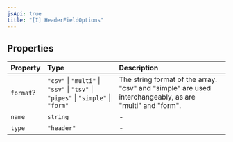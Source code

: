 ```yaml
---
jsApi: true
title: "[I] HeaderFieldOptions"
---
```


## Properties

| Property  | Type                                                                              | Description                                                                                                  |
| :-------- | :-------------------------------------------------------------------------------- | :----------------------------------------------------------------------------------------------------------- |
| `format`? | `"csv"` \| `"multi"` \| `"ssv"` \| `"tsv"` \| `"pipes"` \| `"simple"` \| `"form"` | The string format of the array. "csv" and "simple" are used interchangeably, as are<br />"multi" and "form". |
| `name`    | `string`                                                                          | -                                                                                                            |
| `type`    | `"header"`                                                                        | -                                                                                                            |
